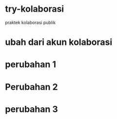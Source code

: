 # try-kolaborasi
praktek kolaborasi publik
# ubah dari akun kolaborasi
# perubahan 1
# Perubahan 2
# perubahan 3
